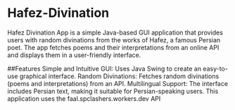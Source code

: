 # Hafez-Divination
Hafez Divination App is a simple Java-based GUI application that provides users with random divinations from the works of Hafez, a famous Persian poet. The app fetches poems and their interpretations from an online API and displays them in a user-friendly interface.

##Features
Simple and Intuitive GUI: Uses Java Swing to create an easy-to-use graphical interface.
Random Divinations: Fetches random divinations (poems and interpretations) from an API.
Multilingual Support: The interface includes Persian text, making it suitable for Persian-speaking users.
This application uses the faal.spclashers.workers.dev API
